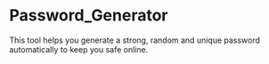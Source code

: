 # Password_Generator
This tool helps you generate a strong, random and unique password automatically to keep you safe online. 


